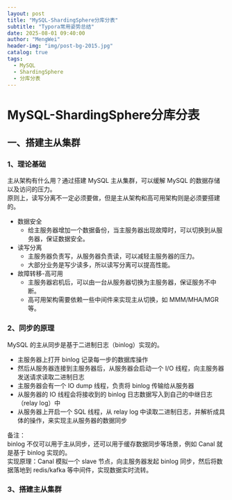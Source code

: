 ```yaml
---
layout: post
title: "MySQL-ShardingSphere分库分表"
subtitle: "Typora常用姿势总结"
date: 2025-08-01 09:40:00
author: "MengWei"
header-img: "img/post-bg-2015.jpg"
catalog: true
tags:
  - MySQL
  - ShardingSphere
  - 分库分表
---
```


# MySQL-ShardingSphere分库分表

## 一、搭建主从集群

### 1、理论基础

主从架构有什么用？通过搭建 MySQL 主从集群，可以缓解 MySQL 的数据存储以及访问的压力。<br />
原则上，读写分离不一定必须要做，但是主从架构和高可用架构则是必须要搭建的。

- 数据安全
    - 给主服务器增加一个数据备份，当主服务器出现故障时，可以切换到从服务器，保证数据安全。
- 读写分离
    - 主服务器负责写，从服务器负责读，可以减轻主服务器的压力。
    - 大部分业务是写少读多，所以读写分离可以提高性能。
- 故障转移-高可用
    - 主服务器宕机后，可以由一台从服务器切换为主服务器，保证服务不中断。
    - 高可用架构需要依赖一些中间件来实现主从切换，如 MMM/MHA/MGR 等。

### 2、同步的原理

MySQL 的主从同步是基于二进制日志（binlog）实现的。

- 主服务器上打开 binlog 记录每一步的数据库操作
- 然后从服务器连接到主服务器后，从服务器会启动一个 I/O 线程，向主服务器发送请求读取二进制日志
- 主服务器会有一个 IO dump 线程，负责将 binlog 传输给从服务器
- 从服务器的 IO 线程会将接收到的 binlog 日志数据写入到自己的中继日志（relay log）中
- 从服务器上开启一个 SQL 线程，从 relay log 中读取二进制日志，并解析成具体的操作，来实现主从服务器的数据同步

备注：<br />
binlog 不仅可以用于主从同步，还可以用于缓存数据同步等场景，例如 Canal 就是基于 binlog 实现的。<br />
实现原理：Canal 模拟一个 slave 节点，向主服务器发起 binlog 同步，然后将数据落地到 redis/kafka 等中间件，实现数据实时流转。


### 3、搭建主从集群
